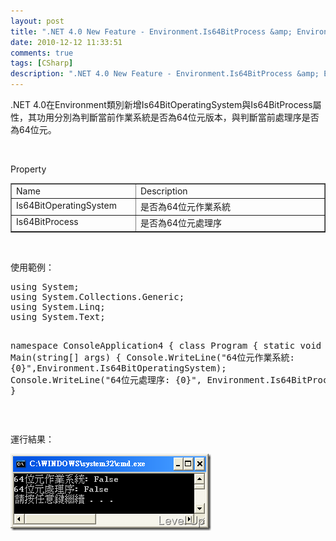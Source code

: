 ```yaml
---
layout: post
title: ".NET 4.0 New Feature - Environment.Is64BitProcess &amp; Environment.Is64BitOperatingSystem"
date: 2010-12-12 11:33:51
comments: true
tags: [CSharp]
description: ".NET 4.0 New Feature - Environment.Is64BitProcess &amp; Environment.Is64BitOperatingSystem"
---
```

<p>.NET 4.0在Environment類別新增Is64BitOperatingSystem與Is64BitProcess屬性，其功用分別為判斷當前作業系統是否為64位元版本，與判斷當前處理序是否為64位元。</p>  <p> </p>  <p>Property</p>  <table border="1" cellspacing="0" cellpadding="2" width="466"><tbody>     <tr>       <td valign="top" width="176">Name</td>        <td valign="top" width="288">Description</td>     </tr>      <tr>       <td valign="top" width="180">Is64BitOperatingSystem</td>        <td valign="top" width="288">是否為64位元作業系統</td>     </tr>      <tr>       <td valign="top" width="184">Is64BitProcess</td>        <td valign="top" width="288">是否為64位元處理序</td>     </tr>   </tbody></table>  <p> </p>  <p>使用範例：</p>  <div style="padding-bottom: 0px; margin: 0px; padding-left: 0px; padding-right: 0px; display: inline; float: none; padding-top: 0px" id="scid:812469c5-0cb0-4c63-8c15-c81123a09de7:a12cbed6-c17f-4aaf-8067-ba094bb5c188" class="wlWriterSmartContent"><pre name="code" class="c#">using System;
using System.Collections.Generic;
using System.Linq;
using System.Text;

namespace ConsoleApplication4
{
    class Program
    {
        static void Main(string[] args)
        {
            Console.WriteLine("64位元作業系統: {0}",Environment.Is64BitOperatingSystem);
            Console.WriteLine("64位元處理序: {0}", Environment.Is64BitProcess);
        }
    }
}</pre></div>

<p> </p>

<p>運行結果：</p>

<p><img style="border-right-width: 0px; border-top-width: 0px; border-bottom-width: 0px; border-left-width: 0px" border="0" alt="image" src="\images\posts\20075\image_thumb.png" width="321" height="123" /></p>